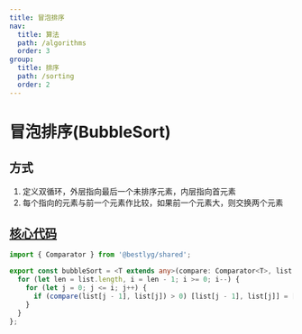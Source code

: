 ```yaml
---
title: 冒泡排序
nav:
  title: 算法
  path: /algorithms
  order: 3
group:
  title: 排序
  path: /sorting
  order: 2
---
```


# 冒泡排序(BubbleSort)

## 方式

1. 定义双循环，外层指向最后一个未排序元素，内层指向首元素
1. 每个指向的元素与前一个元素作比较，如果前一个元素大，则交换两个元素


## [核心代码](https://gitee.com/bestlyg/bestlyg/tree/master/packages/algorithms/src/sorting/bubbleSort.ts)
```ts
import { Comparator } from '@bestlyg/shared';

export const bubbleSort = <T extends any>(compare: Comparator<T>, list: T[]) => {
  for (let len = list.length, i = len - 1; i >= 0; i--) {
    for (let j = 0; j <= i; j++) {
      if (compare(list[j - 1], list[j]) > 0) [list[j - 1], list[j]] = [list[j], list[j - 1]];
    }
  }
};

```
        